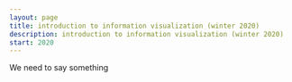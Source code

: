 ```yaml
---
layout: page
title: introduction to information visualization (winter 2020)
description: introduction to information visualization (winter 2020)
start: 2020
---
```

We need to say something
